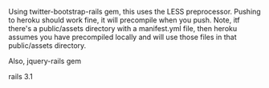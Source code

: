 Using twitter-bootstrap-rails gem, this uses the LESS preprocessor.  Pushing to heroku should work fine, it will precompile when you push.  Note, itf there's a public/assets directory with a manifest.yml file, then heroku assumes you have precompiled locally and will use those files in that public/assets directory.

Also, jquery-rails gem

rails 3.1

